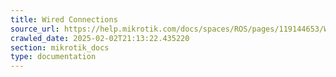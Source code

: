 ```yaml
---
title: Wired Connections
source_url: https://help.mikrotik.com/docs/spaces/ROS/pages/119144653/Wired+Connections,
crawled_date: 2025-02-02T21:13:22.435220
section: mikrotik_docs
type: documentation
---
```


